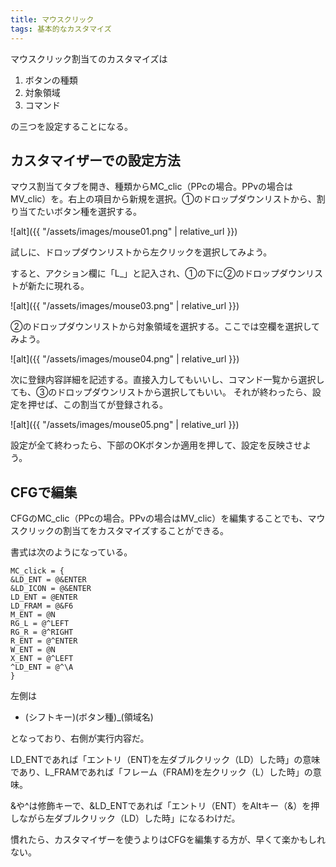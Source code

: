 ```yaml
---
title: マウスクリック
tags: 基本的なカスタマイズ
---
```

マウスクリック割当てのカスタマイズは

1. ボタンの種類
1. 対象領域
1. コマンド

の三つを設定することになる。

## カスタマイザーでの設定方法

マウス割当てタブを開き、種類からMC_clic（PPcの場合。PPvの場合はMV_clic）を。右上の項目から新規を選択。①のドロップダウンリストから、割り当てたいボタン種を選択する。

![alt]({{ "/assets/images/mouse01.png" | relative_url }})

試しに、ドロップダウンリストから左クリックを選択してみよう。

すると、アクション欄に「L_」と記入され、①の下に②のドロップダウンリストが新たに現れる。

![alt]({{ "/assets/images/mouse03.png" | relative_url }})

②のドロップダウンリストから対象領域を選択する。ここでは空欄を選択してみよう。

![alt]({{ "/assets/images/mouse04.png" | relative_url }})

次に登録内容詳細を記述する。直接入力してもいいし、コマンド一覧から選択しても、③のドロップダウンリストから選択してもいい。
それが終わったら、設定を押せば、この割当てが登録される。

![alt]({{ "/assets/images/mouse05.png" | relative_url }})

設定が全て終わったら、下部のOKボタンか適用を押して、設定を反映させよう。


## CFGで編集

CFGのMC_clic（PPcの場合。PPvの場合はMV_clic）を編集することでも、マウスクリックの割当てをカスタマイズすることができる。

書式は次のようになっている。

```text
MC_click = {
&LD_ENT = @&ENTER
&LD_ICON = @&ENTER
LD_ENT = @ENTER
LD_FRAM = @&F6
M_ENT = @N
RG_L = @^LEFT
RG_R = @^RIGHT
R_ENT = @^ENTER
W_ENT = @N
X_ENT = @^LEFT
^LD_ENT = @^\A
}
```

左側は

- (シフトキー)(ボタン種)_(領域名)

となっており、右側が実行内容だ。

LD_ENTであれば「エントリ（ENT)を左ダブルクリック（LD）した時」の意味であり、L_FRAMであれば「フレーム（FRAM)を左クリック（L）した時」の意味。

&や^は修飾キーで、&LD_ENTであれば「エントリ（ENT）をAltキー（&）を押しながら左ダブルクリック（LD）した時」になるわけだ。

慣れたら、カスタマイザーを使うよりはCFGを編集する方が、早くて楽かもしれない。
